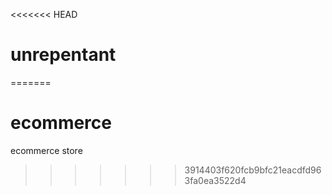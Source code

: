 <<<<<<< HEAD
# unrepentant
=======
# ecommerce
ecommerce store
>>>>>>> 3914403f620fcb9bfc21eacdfd963fa0ea3522d4

